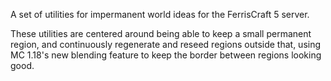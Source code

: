 A set of utilities for impermanent world ideas for the FerrisCraft 5 server.

These utilities are centered around being able to keep a small permanent region,
and continuously regenerate and reseed regions outside that, using MC 1.18's
new blending feature to keep the border between regions looking good.
